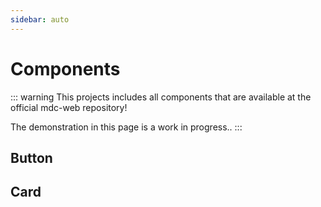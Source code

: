 ```yaml
---
sidebar: auto
---
```


# Components

::: warning
This projects includes all components that are available at the official mdc-web repository!

The demonstration in this page is a work in progress..
:::

## Button

<ButtonDemo/>

## Card

<CardDemo/>
